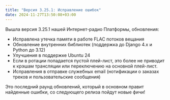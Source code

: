 ```yaml
---
title: "Версия 3.25.1: Исправление ошибок"
date: 2024-11-27T13:50:08+03:00
---
```


Вышла версия 3.25.1 нашей Интернет-радио Платформы, обновления:
- Исправлена утечка памяти в работе FLAC потоков вещания
- Обновление внутренних библиотек (поддержка до Django 4.x и Python до 3.12)
- Улучшения в поддержке Ubuntu 24
- Если в ротации попадается пустой плей-лист, это более не приводит к крэшам трансляции или переключению на основной плей-лист.
- Исправления в отправке служебных email (нотификации о заказах треков и пользовательские сообщения)

Это последний раунд обновлений, который в основном правит найденные ошибки, со следующего релиза пойдут новые фичи!
